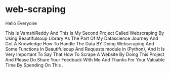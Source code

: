 # web-scraping
Hello Everyone

This Is VamshiReddy And This Is My Second Project Called Webscraping By Using Beautifulsoup Library As The Part Of My Datascience Journey And Got A Knowledge How To Handle The Data BY Doing Webscraping And Some Functions In Beautifulsoup And Requests module in (Python), And It Is Very Important To Say That How To Scrape A Website By Doing This Project And Please Do Share Your Feedback With Me And Thanks For Your Valuable Time By Spending On This .
